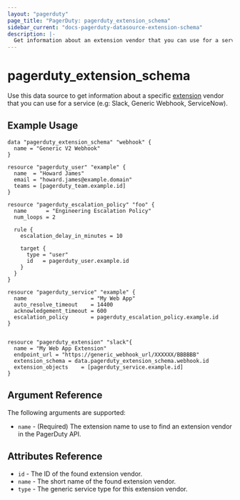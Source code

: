 ```yaml
---
layout: "pagerduty"
page_title: "PagerDuty: pagerduty_extension_schema"
sidebar_current: "docs-pagerduty-datasource-extension-schema"
description: |-
  Get information about an extension vendor that you can use for a service (e.g: Slack, Generic Webhook, ServiceNow).
---
```


# pagerduty\_extension\_schema

Use this data source to get information about a specific [extension][1] vendor that you can use for a service (e.g: Slack, Generic Webhook, ServiceNow).

## Example Usage

```hcl
data "pagerduty_extension_schema" "webhook" {
  name = "Generic V2 Webhook"
}

resource "pagerduty_user" "example" {
  name  = "Howard James"
  email = "howard.james@example.domain"
  teams = [pagerduty_team.example.id]
}

resource "pagerduty_escalation_policy" "foo" {
  name      = "Engineering Escalation Policy"
  num_loops = 2

  rule {
    escalation_delay_in_minutes = 10

    target {
      type = "user"
      id   = pagerduty_user.example.id
    }
  }
}

resource "pagerduty_service" "example" {
  name                    = "My Web App"
  auto_resolve_timeout    = 14400
  acknowledgement_timeout = 600
  escalation_policy       = pagerduty_escalation_policy.example.id
}


resource "pagerduty_extension" "slack"{
  name = "My Web App Extension"
  endpoint_url = "https://generic_webhook_url/XXXXXX/BBBBBB"
  extension_schema = data.pagerduty_extension_schema.webhook.id
  extension_objects    = [pagerduty_service.example.id]
}
```

## Argument Reference

The following arguments are supported:

* `name` - (Required) The extension name to use to find an extension vendor in the PagerDuty API.

## Attributes Reference
* `id` - The ID of the found extension vendor.
* `name` - The short name of the found extension vendor.
* `type` - The generic service type for this extension vendor.

[1]: https://developer.pagerduty.com/api-reference/b3A6Mjc0ODEzMA-list-extension-schemas
